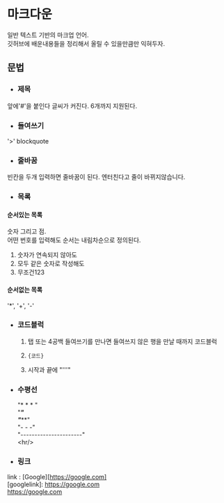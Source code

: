 # 마크다운
일반 텍스트 기반의 마크업 언어.  
깃허브에 배운내용들을 정리해서 올릴 수 있을만큼만 익혀두자.  

## 문법  

- ### 제목
앞에'#'을 붙인다 글씨가 커진다. 6개까지 지원된다.  

- ### 들여쓰기
'>' blockquote

- ### 줄바꿈
빈칸을 두개 입력하면 줄바꿈이 된다. 엔터친다고 줄이 바뀌지않습니다.

- ### 목록  

#### 순서있는 목록  
숫자 그리고 점.  
어떤 번호를 입력해도 순서는 내림차순으로 정의된다.  
1. 숫자가 연속되지 않아도
4. 모두 같은 숫자로 작성해도
3. 무조건123  
#### 순서없는 목록  
'*', '+', '-'  

- ### 코드블럭
	1. 탭 또는 4공백 들여쓰기를 만나면 들여쓰지 않은 행을 만날 때까지 코드블럭  
	1. <pre><code>{코드}</code></pre>
	1. 시작과 끝에 "'''"  

- ### 수평선
    "* * * "  
    "***"  
    "*****"  
    "- - -"  
    "----------------------"  
   \<hr/>
- ### 링크
link : [Google][https://google.com]  
[googlelink]: https://google.com  
https://google.com 
